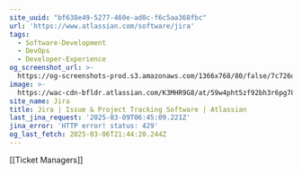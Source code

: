 ```yaml
---
site_uuid: "bf638e49-5277-460e-ad0c-f6c5aa368fbc"
url: 'https://www.atlassian.com/software/jira'
tags:
  - Software-Development
  - DevOps
  - Developer-Experience
og_screenshot_url: >-
  https://og-screenshots-prod.s3.amazonaws.com/1366x768/80/false/7c726d842f831681477bb1bf6b03fb838e01e1da8ca1dc1d2464aba99f591d0e.jpeg
image: >-
  https://wac-cdn-bfldr.atlassian.com/K3MHR9G8/at/59w4pht5zf92bh3r6pg78v/heroCardSoftwareDev.webp?auto=webp&max_age=31536000
site_name: Jira
title: Jira | Issue & Project Tracking Software | Atlassian
last_jina_request: '2025-03-09T06:45:09.221Z'
jina_error: 'HTTP error! status: 429'
og_last_fetch: 2025-03-06T21:44:20.244Z
---
```

[[Ticket Managers]]

